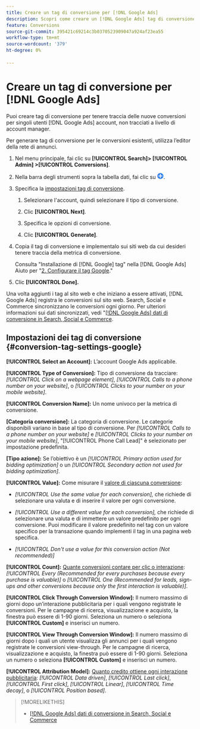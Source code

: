 ```yaml
---
title: Creare un tag di conversione per [!DNL Google Ads]
description: Scopri come creare un [!DNL Google Ads] tag di conversione.
feature: Conversions
source-git-commit: 395421c69214c3b0370523909047a924af23ea55
workflow-type: tm+mt
source-wordcount: '379'
ht-degree: 0%

---
```


# Creare un tag di conversione per [!DNL Google Ads]

Puoi creare tag di conversione per tenere traccia delle nuove conversioni per singoli utenti [!DNL Google Ads] account, non tracciati a livello di account manager.

Per generare tag di conversione per le conversioni esistenti, utilizza l’editor della rete di annunci.

1. Nel menu principale, fai clic su **[!UICONTROL Search]> [!UICONTROL Admin] >[!UICONTROL Conversions]**.

1. Nella barra degli strumenti sopra la tabella dati, fai clic su ![Crea](/help/search-social-commerce/assets/add.png "Crea").

1. Specifica la [impostazioni tag di conversione](#conversion-tag-settings-google).

   1. Selezionare l&#39;account, quindi selezionare il tipo di conversione.

   1. Clic **[!UICONTROL Next]**.

   1. Specifica le opzioni di conversione.

   1. Clic **[!UICONTROL Generate]**.

1. Copia il tag di conversione e implementalo sui siti web da cui desideri tenere traccia della metrica di conversione.

   Consulta &quot;Installazione di [!DNL Google] tag&quot; nella [!DNL Google Ads] Aiuto per &quot;[2. Configurare il tag Google](https://support.google.com/google-ads/answer/12215519).&quot;

1. Clic **[!UICONTROL Done].**

Una volta aggiunti i tag al sito web e che iniziano a essere attivati, [!DNL Google Ads] registra le conversioni sul sito web. Search, Social e Commerce sincronizzano le conversioni ogni giorno. Per ulteriori informazioni sui dati sincronizzati, vedi &quot;[[!DNL Google Ads] dati di conversione in Search, Social e Commerce](/help/search-social-commerce/campaign-management/introduction/google-conversion-data.md).

## Impostazioni dei tag di conversione {#conversion-tag-settings-google}

**[!UICONTROL Select an Account]:** L’account Google Ads applicabile.

**[!UICONTROL Type of Conversion]:** Tipo di conversione da tracciare: *[!UICONTROL Click on a webpage element]*, *[!UICONTROL Calls to a phone number on your website]*, o *[!UICONTROL Clicks to your number on your mobile website]*.

**[!UICONTROL Conversion Name]:** Un nome univoco per la metrica di conversione.

**\[Categoria conversione\]:** La categoria di conversione. Le categorie disponibili variano in base al tipo di conversione. Per *[!UICONTROL Calls to a phone number on your website]* e *[!UICONTROL Clicks to your number on your mobile website]*, &quot;[!UICONTROL Phone Call Lead]&quot; è selezionato per impostazione predefinita.

**\[Tipo azione\]:** Se l’obiettivo è un *[!UICONTROL Primary action used for bidding optimization]* o un *[!UICONTROL Secondary action not used for bidding optimization]*.

**[!UICONTROL Value]:** Come misurare il [valore di ciascuna conversione](https://support.google.com/google-ads/answer/3419241):

* *[!UICONTROL Use the same value for each conversion],* che richiede di selezionare una valuta e di inserire il valore per ogni conversione.

* *[!UICONTROL Use a different value for each conversion],* che richiede di selezionare una valuta e di immettere un valore predefinito per ogni conversione. Puoi modificare il valore predefinito nel tag con un valore specifico per la transazione quando implementi il tag in una pagina web specifica.

* *[!UICONTROL Don't use a value for this conversion action (Not recommended)]*

**[!UICONTROL Count]:** [Quante conversioni contare per clic o interazione](https://support.google.com/google-ads/answer/3438531): *[!UICONTROL Every (Recommended for every purchases because every purchase is valuable)]* o *[!UICONTROL One (Recommended for leads, sign-ups and other conversions because only the first interaction is valuable)]*.

**[!UICONTROL Click Through Conversion Window]:** Il numero massimo di giorni dopo un’interazione pubblicitaria per i quali vengono registrate le conversioni. Per le campagne di ricerca, visualizzazione e acquisto, la finestra può essere di 1-90 giorni. Seleziona un numero o seleziona **[!UICONTROL Custom]** e inserisci un numero.

**[!UICONTROL View Through Conversion Window]:** Il numero massimo di giorni dopo i quali un utente visualizza gli annunci per i quali vengono registrate le conversioni view-through. Per le campagne di ricerca, visualizzazione e acquisto, la finestra può essere di 1-90 giorni. Seleziona un numero o seleziona **[!UICONTROL Custom]** e inserisci un numero.

**[!UICONTROL Attribution Model]:** [Quanto credito ottiene ogni interazione pubblicitaria](https://support.google.com/google-ads/answer/6259715?sjid=8211249329930775138): *[!UICONTROL Data driven]*, *[!UICONTROL Last click]*, *[!UICONTROL First click]*, *[!UICONTROL Linear]*, *[!UICONTROL Time decay]*, o *[!UICONTROL Position based]*.

>[!MORELIKETHIS]
>
>* [[!DNL Google Ads] dati di conversione in Search, Social e Commerce](/help/search-social-commerce/campaign-management/introduction/google-conversion-data.md)
